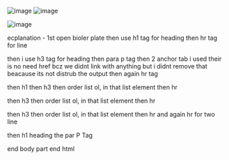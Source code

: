 ![image](https://github.com/SaurabhShrikhande/html1-2/assets/142402502/f8479680-b3d3-4f4c-9f9a-2602210e05a1)
![image](https://github.com/SaurabhShrikhande/html1-2/assets/142402502/4163428c-ad70-41e7-b7b1-3a131197e938)

![image](https://github.com/SaurabhShrikhande/html1-2/assets/142402502/5c8d6110-d0c8-4d40-84b1-562932d053e7)


ecplanation -
1st open bioler plate
then use h1 tag for heading 
then hr tag for line

then i use h3 tag for heading
then para p tag
then 2 anchor tab i used their is no need href bcz we didnt link with anything but i didnt remove that beacause its not distrub the output
then again hr tag 

then h1
then h3 
then order list ol, in that list element
then hr

then h3 
then order list ol, in that list element
then hr

then h3 
then order list ol, in that list element
then hr and again hr for two line

then h1 heading
the par P Tag

end body part 
end html 


